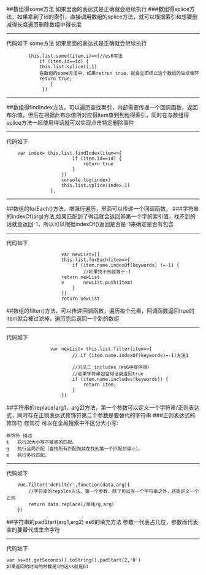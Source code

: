 ##数组得some方法 如果里面的表达式是正确就会继续执行
###数组得splice方法，如果拿到了id的索引，直接调用数组的splice方法，就可以根据索引和想要删减得长度遍历删除数组中得长度

<hr>代码如下
some方法 如果里面的表达式是正确就会继续执行
			
			this.list.some((item,i)=>{//es6写法
			 	if (item.id==id) {
				this.list.splice(i,1)
				在数组的some方法中，如果retrun true，就会立即终止这个数组的后续循环
				return true;
					}
				 })

<hr>
##数组得findIndex方法。可以遍历查找索引，内部需要传递一个回调函数，返回布尔值，但后在根据此布尔值所对应得item查到到他得索引，同时在与数组得splice方法一起使用得话就可以实现点击特定删除事件
<hr> 代码如下

		var index= this.list.findIndex(item=>{
							if (item.id==id) {
								return true
							}
						})
						console.log(index)	
						this.list.splice(index,1)			
					},

<hr>


##数组的forEach()方法，增强行遍历，里面可以传递一个回调函数，
###字符串的indexOf(arg)方法,如果匹配到了得话就会返回其第一个字的索引值，找不到的话就会返回-1，所以可以根据indexOf()返回是否是-1来确定是否有包含

<hr>代码如下


						var newList=[]
						this.list.forEach(item=>{
							if (item.name.indexOf(keywords) !=-1) {
								//如果找不到就等于-1
						return newList
						v		newList.push(item)
							}
						})
						return newList


##数组的filter()方法，可以传递回调函数，遍历每个元素，回调函数返回true的item就会被过滤掉，遍历完后返回一个新的数组

<hr> 代码如下

					var newList= this.list.filter(item=>{
							// if (item.name.indexOf(keywords)=-1)方法1

							//方法二 includes（es6中提供得）
							//如果字符串包含得话就返回true
							if (item.name.includes(keywords)) {
								return item;
							}
						})




##字符串的replace(arg1，arg2)方法，第一个参数可以定义一个字符串/正则表达式，同时存在正则表达式修饰符第二个参数是要替代的字符串
###正则表达式的修饰符
	修饰符 可以在全局搜索中不区分大小写:

	修饰符	描述
	i	执行对大小写不敏感的匹配。
	g	执行全局匹配（查找所有匹配而非在找到第一个匹配后停止）。
	m	执行多行匹配。

<hr>代码如下


		Vue.filter('dcFilter',function(data,arg){
			//字符串的repalce方法，第一个参数，除了可以写一个字符串之外，还能定义一个正则
			return data.replace(/单纯/g,arg)
		})




##字符串的padStart(arg1,arg2) es6的填充方法 参数一代表占几位，参数而代表空的要替代成生命字符

<hr> 代码如下

	var ss=dt.getSeconds().toString().padStart(2,'0')
	如果返回的时间的秒数是1的话ss就是01
